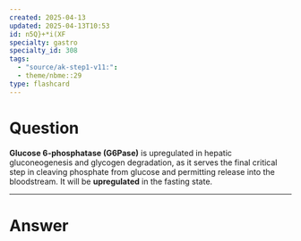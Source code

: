 ```yaml
---
created: 2025-04-13
updated: 2025-04-13T10:53
id: n5Q}+*i(XF
specialty: gastro
specialty_id: 308
tags:
  - "source/ak-step1-v11:": 
  - theme/nbme::29
type: flashcard
---
```


# Question
**Glucose 6-phosphatase (G6Pase)** is upregulated in hepatic gluconeogenesis and glycogen degradation, as it serves the final critical step in cleaving phosphate from glucose and permitting release into the bloodstream.   It will be **upregulated** in the fasting state.

---

# Answer
